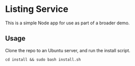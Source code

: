 # Listing Service

This is a simple Node app for use as part of a broader demo.

## Usage

Clone the repo to an Ubuntu server, and run the install script.

```
cd install && sudo bash install.sh
```

